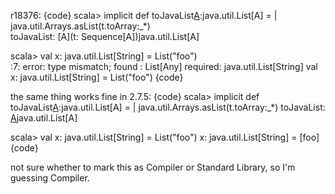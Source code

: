 r18376:
{code}
scala> implicit def toJavaList[A](t:collection.Sequence[A]):java.util.List[A] =
     | java.util.Arrays.asList(t.toArray:_*)                                   
toJavaList: [A](t: Sequence[A])java.util.List[A]

scala> val x: java.util.List[String] = List("foo")                             
<console>:7: error: type mismatch;
 found   : List[Any]
 required: java.util.List[String]
       val x: java.util.List[String] = List("foo")
{code}

the same thing works fine in 2.7.5:
{code}
scala> implicit def toJavaList[A](t:Seq[A]):java.util.List[A] =
     | java.util.Arrays.asList(t.toArray:_*)
toJavaList: [A](Seq[A])java.util.List[A]

scala> val x: java.util.List[String] = List("foo")
x: java.util.List[String] = [foo]
{code}

not sure whether to mark this as Compiler or Standard Library, so I'm guessing Compiler.

